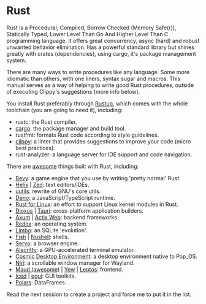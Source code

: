 # Rust
Rust is a Procedural, Compiled, Borrow Checked (Memory Safe(r)), Statically Typed, Lower Level Than Go And Higher Level Than C programming language. It offers great concurrency, async (hard) and robust unwanted behavior elimination. Has a powerful standard library but shines greatly with crates (dependencies), using cargo, it's package management system.

There are many ways to write procedures like any language. Some more idiomatic than others, with one liners, syntax sugar and macros. This manual serves as a way of helping to write good Rust procedures, outside of executing Clippy's suggestions (more info below).

You install Rust preferably through [Rustup](https://www.rust-lang.org/tools/install), which comes with the whole toolchain (you are going to need it), including:
- rustc: the Rust compiler.
- [cargo](https://crates.io/): the package manager and build tool.
- rustfmt: formats Rust code according to style guidelines.
- [clippy](https://doc.rust-lang.org/stable/clippy/index.html): a linter that provides suggestions to improve your code (micro best practices).
- rust-analyzer: a language server for IDE support and code navigation.

There are [awesome](https://github.com/rust-unofficial/awesome-rust?tab=readme-ov-file#games) things built with Rust, including:

* [Bevy](https://bevy.org/): a game engine that you use by writing 'pretty normal' Rust.
* [Helix](https://helix-editor.com/) | [Zed](https://zed.dev/): text editors/IDEs.
* [uutils](https://uutils.github.io/): rewrite of GNU's core utils.
* [Deno](https://deno.com/): a JavaScript/TypeScript runtime.
* [Rust for Linux](https://github.com/Rust-for-Linux/linux): an effort to support Linux kernel modules in Rust.
* [Dioxus](https://dioxuslabs.com/) | [Tauri](https://tauri.app/): cross-platform application builders.
* [Axum](https://docs.rs/axum) | [Actix Web](https://actix.rs/): backend frameworks.
* [Redox](https://www.redox-os.org/): an operating system.
* [Limbo](https://github.com/tursodatabase/limbo): an SQLite 'evolution'.
* [Fish](https://fishshell.com/) | [Nushell](https://www.nushell.sh/): shells.
* [Servo](https://servo.org/): a browser engine.
* [Alacritty](https://github.com/alacritty/alacritty): a GPU-accelerated terminal emulator.
* [Cosmic Desktop Environment](https://system76.com/cosmic/): a desktop environment native to Pop_OS.
* [Niri](https://github.com/YaLTeR/niri): a scrollable window manager for Wayland.
* [Maud (awesome)](https://maud.lambda.xyz/) | [Yew](https://yew.rs/) | [Leptos](https://leptos.dev/): frontend.
* [Iced](https://iced.rs/) | [egui](https://www.egui.rs/): GUI toolkits.
* [Polars](https://github.com/pola-rs/polars): DataFrames.

Read the next session to create a project and force me to put it in the list.
